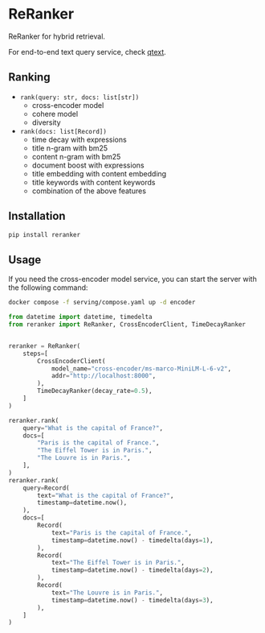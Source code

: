 # ReRanker

ReRanker for hybrid retrieval.

For end-to-end text query service, check [qtext](https://github.com/kemingy/qtext).

## Ranking

- `rank(query: str, docs: list[str])`
  - cross-encoder model
  - cohere model
  - diversity
- `rank(docs: list[Record])`
  - time decay with expressions
  - title n-gram with bm25
  - content n-gram with bm25
  - document boost with expressions
  - title embedding with content embedding
  - title keywords with content keywords
  - combination of the above features

## Installation

```bash
pip install reranker
```

## Usage

If you need the cross-encoder model service, you can start the server with the following command:

```bash
docker compose -f serving/compose.yaml up -d encoder
```

```python
from datetime import datetime, timedelta
from reranker import ReRanker, CrossEncoderClient, TimeDecayRanker


reranker = ReRanker(
    steps=[
        CrossEncoderClient(
            model_name="cross-encoder/ms-marco-MiniLM-L-6-v2",
            addr="http://localhost:8000",
        ),
        TimeDecayRanker(decay_rate=0.5),
    ]
)

reranker.rank(
    query="What is the capital of France?",
    docs=[
        "Paris is the capital of France.",
        "The Eiffel Tower is in Paris.",
        "The Louvre is in Paris.",
    ],
)
reranker.rank(
    query=Record(
        text="What is the capital of France?",
        timestamp=datetime.now(),
    ),
    docs=[
        Record(
            text="Paris is the capital of France.",
            timestamp=datetime.now() - timedelta(days=1),
        ),
        Record(
            text="The Eiffel Tower is in Paris.",
            timestamp=datetime.now() - timedelta(days=2),
        ),
        Record(
            text="The Louvre is in Paris.",
            timestamp=datetime.now() - timedelta(days=3),
        ),
    ]
)
```
